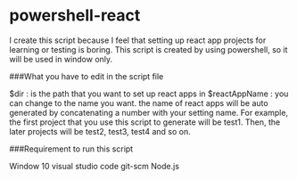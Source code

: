# powershell-react
I create this script because I feel that setting up react app projects for learning or testing is boring.
This script is created by using powershell, so it will be used in window only.

###What you have to edit in the script file

$dir : is the path that you want to set up react apps in
$reactAppName : you can change to the name you want. the name of react apps will be auto generated by concatenating a number with your setting name. For example, the first project that you use this script to generate will be test1. Then, the later projects will be test2, test3, test4 and so on.

###Requirement to run this script

Window 10 
visual studio code 
git-scm
Node.js
